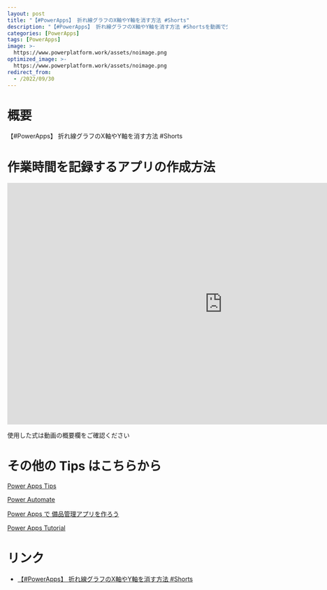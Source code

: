 ```yaml
---
layout: post
title: "【#PowerApps】 折れ線グラフのX軸やY軸を消す方法 #Shorts"
description: "【#PowerApps】 折れ線グラフのX軸やY軸を消す方法 #Shortsを動画で分かりやすく解説"
categories: [PowerApps]
tags: [PowerApps]
image: >-
  https://www.powerplatform.work/assets/noimage.png
optimized_image: >-
  https://www.powerplatform.work/assets/noimage.png
redirect_from:
  - /2022/09/30
---
```



#  概要

【#PowerApps】 折れ線グラフのX軸やY軸を消す方法 #Shorts


# 作業時間を記録するアプリの作成方法

<iframe width="983" height="553" src="https://www.youtube.com/embed/AbDBMOqKkCI" title="YouTube video player" frameborder="0" allow="accelerometer; autoplay; clipboard-write; encrypted-media; gyroscope; picture-in-picture" allowfullscreen></iframe>


使用した式は動画の概要欄をご確認ください


# その他の Tips はこちらから

[Power Apps Tips](https://www.youtube.com/watch?v=VrAQf3JQ7yM&list=PLVhFi1fb3DqakSLVMn22DDcySXh9jtzi- )


[Power Automate](https://www.youtube.com/watch?v=-YnJYT0ASEM&list=PLVhFi1fb3Dqbzic6GieqnLFgD3aTj-eHA)


[Power Apps で 備品管理アプリを作ろう](https://www.youtube.com/playlist?list=PLVhFi1fb3DqZM3HKb8Hea6XEL96990Fyn)


[Power Apps Tutorial](https://www.youtube.com/playlist?list=PLVhFi1fb3DqalxpL974VvAJvV4iWoSbe_)


# リンク


- [【#PowerApps】 折れ線グラフのX軸やY軸を消す方法 #Shorts](https://www.youtube.com/watch?v=AbDBMOqKkCI)


